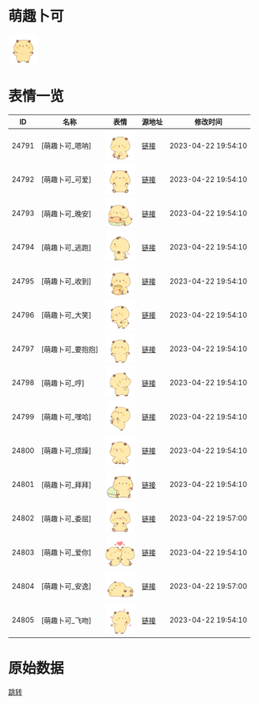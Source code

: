 # 萌趣卜可

<img src="./cover.png" height="60" alt="cover" />

# 表情一览

|ID|名称|表情|源地址|修改时间|
|----|----|----|----|----|
|24791|[萌趣卜可_嗯呐]|<img src="./pic/024791_%5B萌趣卜可_嗯呐%5D.png" height="60" alt="嗯呐"/>|[链接](https://i0.hdslb.com/bfs/garb/f0cb80475f9e00124b3dbf578c1ea03849864e2a.png)|2023-04-22 19:54:10|
|24792|[萌趣卜可_可爱]|<img src="./pic/024792_%5B萌趣卜可_可爱%5D.png" height="60" alt="可爱"/>|[链接](https://i0.hdslb.com/bfs/garb/cb90b40616a079c80d91240f7d2fd7b96b25b0b7.png)|2023-04-22 19:54:10|
|24793|[萌趣卜可_晚安]|<img src="./pic/024793_%5B萌趣卜可_晚安%5D.png" height="60" alt="晚安"/>|[链接](https://i0.hdslb.com/bfs/garb/8032f4e1ee795894798b4aa84699576643946f6b.png)|2023-04-22 19:54:10|
|24794|[萌趣卜可_逃跑]|<img src="./pic/024794_%5B萌趣卜可_逃跑%5D.png" height="60" alt="逃跑"/>|[链接](https://i0.hdslb.com/bfs/garb/726d0f2d28a966c7f2e3480e97d70465d3548c8f.png)|2023-04-22 19:54:10|
|24795|[萌趣卜可_收到]|<img src="./pic/024795_%5B萌趣卜可_收到%5D.png" height="60" alt="收到"/>|[链接](https://i0.hdslb.com/bfs/garb/504b3d19678d71c41f74f3a0dd4e30f9dc79686c.png)|2023-04-22 19:54:10|
|24796|[萌趣卜可_大笑]|<img src="./pic/024796_%5B萌趣卜可_大笑%5D.png" height="60" alt="大笑"/>|[链接](https://i0.hdslb.com/bfs/garb/080ad06937c79a0b8d211997d2ddb8fbd5bf1e21.png)|2023-04-22 19:54:10|
|24797|[萌趣卜可_要抱抱]|<img src="./pic/024797_%5B萌趣卜可_要抱抱%5D.png" height="60" alt="要抱抱"/>|[链接](https://i0.hdslb.com/bfs/garb/096a903efafbe65719b29dc12a6f11e2f8015644.png)|2023-04-22 19:54:10|
|24798|[萌趣卜可_哼]|<img src="./pic/024798_%5B萌趣卜可_哼%5D.png" height="60" alt="哼"/>|[链接](https://i0.hdslb.com/bfs/garb/82bca71b12c8cb4455117a404bd6b02eab0c830e.png)|2023-04-22 19:54:10|
|24799|[萌趣卜可_嘿哈]|<img src="./pic/024799_%5B萌趣卜可_嘿哈%5D.png" height="60" alt="嘿哈"/>|[链接](https://i0.hdslb.com/bfs/garb/62c7b818d32bc21a789b8aea6e6c3de5eb95fee3.png)|2023-04-22 19:54:10|
|24800|[萌趣卜可_烦躁]|<img src="./pic/024800_%5B萌趣卜可_烦躁%5D.png" height="60" alt="烦躁"/>|[链接](https://i0.hdslb.com/bfs/garb/173f4fb8a4cc7b1bc5e94d775814557eb2886332.png)|2023-04-22 19:54:10|
|24801|[萌趣卜可_拜拜]|<img src="./pic/024801_%5B萌趣卜可_拜拜%5D.png" height="60" alt="拜拜"/>|[链接](https://i0.hdslb.com/bfs/garb/b7d3a093b06d4950b4d9c4313e7a3af87202a637.png)|2023-04-22 19:54:10|
|24802|[萌趣卜可_委屈]|<img src="./pic/024802_%5B萌趣卜可_委屈%5D.png" height="60" alt="委屈"/>|[链接](https://i0.hdslb.com/bfs/garb/d75723e112b642eaa700fba5549832e631e361a5.png)|2023-04-22 19:57:00|
|24803|[萌趣卜可_爱你]|<img src="./pic/024803_%5B萌趣卜可_爱你%5D.png" height="60" alt="爱你"/>|[链接](https://i0.hdslb.com/bfs/garb/4b39cb23424c1471dcd6948b4aeaa68730ecfb52.png)|2023-04-22 19:54:10|
|24804|[萌趣卜可_安逸]|<img src="./pic/024804_%5B萌趣卜可_安逸%5D.png" height="60" alt="安逸"/>|[链接](https://i0.hdslb.com/bfs/garb/29b0e2cf5ae34dc2cf94badf32203b724e545e4f.png)|2023-04-22 19:57:00|
|24805|[萌趣卜可_飞吻]|<img src="./pic/024805_%5B萌趣卜可_飞吻%5D.png" height="60" alt="飞吻"/>|[链接](https://i0.hdslb.com/bfs/garb/adc8925b77f390fc4ca0131ac62e0945526af265.png)|2023-04-22 19:54:10|

# 原始数据

[跳转](./raw.json)

